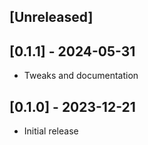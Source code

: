 ## [Unreleased]

## [0.1.1] - 2024-05-31

- Tweaks and documentation

## [0.1.0] - 2023-12-21

- Initial release
